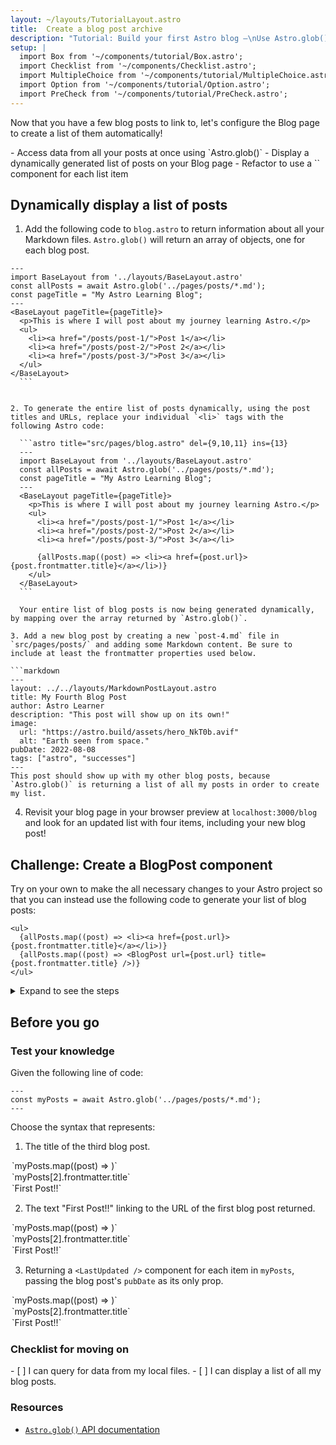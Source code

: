 ```yaml
---
layout: ~/layouts/TutorialLayout.astro
title:  Create a blog post archive
description: "Tutorial: Build your first Astro blog —\nUse Astro.glob() to access data from files in your project"
setup: |
  import Box from '~/components/tutorial/Box.astro';
  import Checklist from '~/components/Checklist.astro';
  import MultipleChoice from '~/components/tutorial/MultipleChoice.astro';
  import Option from '~/components/tutorial/Option.astro';
  import PreCheck from '~/components/tutorial/PreCheck.astro';
---
```


Now that you have a few blog posts to link to, let's configure the Blog page to create a list of them automatically!

<PreCheck>
  - Access data from all your posts at once using `Astro.glob()`
  - Display a dynamically generated list of posts on your Blog page
  - Refactor to use a `<BlogPost />` component for each list item
</PreCheck>

## Dynamically display a list of posts

1. Add the following code to `blog.astro` to return information about all your Markdown files. `Astro.glob()` will return an array of objects, one for each blog post.

  ```astro title="src/pages/blog.astro" ins={3}
  ---
  import BaseLayout from '../layouts/BaseLayout.astro'
  const allPosts = await Astro.glob('../pages/posts/*.md');
  const pageTitle = "My Astro Learning Blog";
  ---
  <BaseLayout pageTitle={pageTitle}>
    <p>This is where I will post about my journey learning Astro.</p>
    <ul>
      <li><a href="/posts/post-1/">Post 1</a></li>
      <li><a href="/posts/post-2/">Post 2</a></li>
      <li><a href="/posts/post-3/">Post 3</a></li>
    </ul>
  </BaseLayout>
    ```


2. To generate the entire list of posts dynamically, using the post titles and URLs, replace your individual `<li>` tags with the following Astro code:

    ```astro title="src/pages/blog.astro" del={9,10,11} ins={13}
    ---
    import BaseLayout from '../layouts/BaseLayout.astro'
    const allPosts = await Astro.glob('../pages/posts/*.md');
    const pageTitle = "My Astro Learning Blog";
    ---
    <BaseLayout pageTitle={pageTitle}>
      <p>This is where I will post about my journey learning Astro.</p>
      <ul>
        <li><a href="/posts/post-1/">Post 1</a></li>
        <li><a href="/posts/post-2/">Post 2</a></li>
        <li><a href="/posts/post-3/">Post 3</a></li>

        {allPosts.map((post) => <li><a href={post.url}>{post.frontmatter.title}</a></li>)}
      </ul>
    </BaseLayout>
    ```

    Your entire list of blog posts is now being generated dynamically, by mapping over the array returned by `Astro.glob()`.

3. Add a new blog post by creating a new `post-4.md` file in `src/pages/posts/` and adding some Markdown content. Be sure to include at least the frontmatter properties used below.

  ```markdown
  ---
  layout: ../../layouts/MarkdownPostLayout.astro
  title: My Fourth Blog Post
  author: Astro Learner
  description: "This post will show up on its own!"
  image: 
    url: "https://astro.build/assets/hero_NkT0b.avif"
    alt: "Earth seen from space."
  pubDate: 2022-08-08
  tags: ["astro", "successes"]
  ---
  This post should show up with my other blog posts, because `Astro.glob()` is returning a list of all my posts in order to create my list.
  ```

4. Revisit your blog page in your browser preview at `localhost:3000/blog` and look for an updated list with four items, including your new blog post!

<Box icon="puzzle-piece">

## Challenge: Create a BlogPost component

Try on your own to make the all necessary changes to your Astro project so that you can instead use the following code to generate your list of blog posts:

```astro title="src/pages/blog.astro" del={2} ins={3}
<ul>
  {allPosts.map((post) => <li><a href={post.url}>{post.frontmatter.title}</a></li>)}
  {allPosts.map((post) => <BlogPost url={post.url} title={post.frontmatter.title} />)}
</ul>
```

<details>
<summary>Expand to see the steps</summary>

1. Create a new component in `src/components/`.

    <details>
    <summary>Show the filename</summary>
    ```
    BlogPost.astro
    ```
    </details>

2. Write the line of code in your component so that it will be able to receive a `title` and `url` as `Astro.props`.

    <details>
    <summary>Show the code</summary>
    ```astro
    ---
    // src/components/BlogPost.astro
    const { title, url } = Astro.props;
    ---
    ```
    </details>

3. Add the templating used to create each item in your blog post list.

    <details>
    <summary>Show the code</summary>
    ```astro
    <!-- src/components/BlogPost.astro -->
    <li><a href={url}>{title}</a></li>
    ```
    </details>

4. Import the new component into your Blog page.

    <details>
    <summary>Show the code</summary>
    ```astro title="src/pages/blog.astro" ins={3}
    ---
    import BaseLayout from '../layouts/BaseLayout.astro';
    import BlogPost from '../components/BlogPost.astro';
    const allPosts = await Astro.glob('../pages/posts/*.md');
    const pageTitle = "My Astro Learning Blog";
    ---
    ```
    </details>

5. Check Yourself: see the finished component code.

    <details>
    <summary>Show the code</summary>
    ```astro title="src/components/BlogPost.astro"
    ---
    const { title, url } = Astro.props
    ---
    <li><a href={url}>{title}</a></li>
    ```
    ```astro title="src/pages/blog.astro" ins={3,10}
    ---
    import BaseLayout from '../layouts/BaseLayout.astro';
    import BlogPost from '../components/BlogPost.astro';
    const allPosts = await Astro.glob('../pages/posts/*.md');
    const pageTitle = "My Astro Learning Blog"
    ---
    <BaseLayout pageTitle={pageTitle}>
      <p>This is where I will post about my journey learning Astro.</p>
      <ul>
        {allPosts.map((post) => <BlogPost url={post.url} title={post.frontmatter.title} />)}
      </ul>
    </BaseLayout>
    ```
    </details>
</details>
</Box>

## Before you go

<Box icon="question-mark">

### Test your knowledge

Given the following line of code: 

```astro
---
const myPosts = await Astro.glob('../pages/posts/*.md');
---
```

Choose the syntax that represents:

1. The title of the third blog post.  

 <MultipleChoice>
    <Option>
      `myPosts.map((post) => <LastUpdated date={post.frontmatter.pubDate} />)`
    </Option>
    <Option isCorrect>
      `myPosts[2].frontmatter.title`
    </Option>
    <Option>
       `<a href={myPosts[0].url}>First Post!!</a>`
    </Option>
</MultipleChoice>

2. The text "First Post!!" linking to the URL of the first blog post returned. 

 <MultipleChoice>
    <Option>
      `myPosts.map((post) => <LastUpdated date={post.frontmatter.pubDate} />)`
    </Option>
    <Option>
      `myPosts[2].frontmatter.title`
    </Option>
    <Option isCorrect>
       `<a href={myPosts[0].url}>First Post!!</a>`
    </Option>
</MultipleChoice>

3. Returning a `<LastUpdated />` component for each item in `myPosts`, passing the blog post's `pubDate` as its only prop.

 <MultipleChoice>
    <Option isCorrect>
      `myPosts.map((post) => <LastUpdated date={post.frontmatter.pubDate} />)`
    </Option>
    <Option>
      `myPosts[2].frontmatter.title`
    </Option>
    <Option>
       `<a href={myPosts[0].url}>First Post!!</a>`
    </Option>
</MultipleChoice>

</Box>

### Checklist for moving on

<Box icon="check-list">

<Checklist>
- [ ] I can query for data from my local files.
- [ ] I can display a list of all my blog posts.
</Checklist>
</Box>

### Resources

- [`Astro.glob()` API documentation](/en/reference/api-reference/#astroglob)
